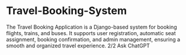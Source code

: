 # Travel-Booking-System
The Travel Booking Application is a Django-based system for booking flights, trains, and buses. It supports user registration, automatic seat assignment, booking confirmation, and admin management, ensuring a smooth and organized travel experience.   2/2         Ask ChatGPT
